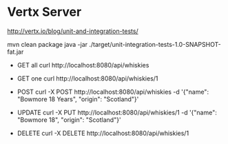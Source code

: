 # Vertx Server

http://vertx.io/blog/unit-and-integration-tests/

mvn clean package
java -jar ./target/unit-integration-tests-1.0-SNAPSHOT-fat.jar

- GET all
curl http://localhost:8080/api/whiskies

- GET one
curl http://localhost:8080/api/whiskies/1

- POST
curl -X POST http://localhost:8080/api/whiskies -d '{"name": "Bowmore 18 Years", "origin": "Scotland"}'

- UPDATE
curl -X PUT http://localhost:8080/api/whiskies/1 -d '{"name": "Bowmore 18", "origin": "Scotland"}'

- DELETE
curl -X DELETE http://localhost:8080/api/whiskies/1
